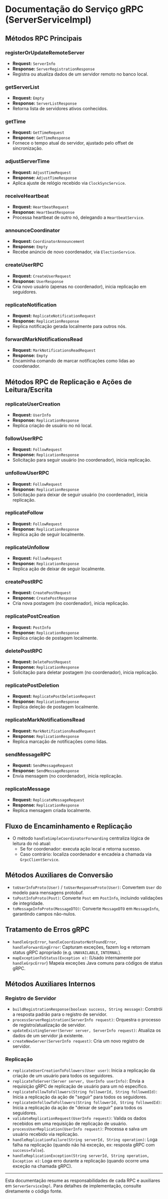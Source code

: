 # Documentação do Serviço gRPC (ServerServiceImpl)

## Métodos RPC Principais

### registerOrUpdateRemoteServer
- **Request:** `ServerInfo`
- **Response:** `ServerRegistrationResponse`
- Registra ou atualiza dados de um servidor remoto no banco local.

### getServerList
- **Request:** `Empty`
- **Response:** `ServerListResponse`
- Retorna lista de servidores ativos conhecidos.

### getTime
- **Request:** `GetTimeRequest`
- **Response:** `GetTimeResponse`
- Fornece o tempo atual do servidor, ajustado pelo offset de sincronização.

### adjustServerTime
- **Request:** `AdjustTimeRequest`
- **Response:** `AdjustTimeResponse`
- Aplica ajuste de relógio recebido via `ClockSyncService`.

### receiveHeartbeat
- **Request:** `HeartbeatRequest`
- **Response:** `HeartbeatResponse`
- Processa heartbeat de outro nó, delegando a `HeartbeatService`.

### announceCoordinator
- **Request:** `CoordinatorAnnouncement`
- **Response:** `Empty`
- Recebe anúncio de novo coordenador, via `ElectionService`.

### createUserRPC
- **Request:** `CreateUserRequest`
- **Response:** `UserResponse`
- Cria novo usuário (apenas no coordenador), inicia replicação em seguidores.

### replicateNotification
- **Request:** `ReplicateNotificationRequest`
- **Response:** `ReplicationResponse`
- Replica notificação gerada localmente para outros nós.

### forwardMarkNotificationsRead
- **Request:** `MarkNotificationsReadRequest`
- **Response:** `Empty`
- Encaminha comando de marcar notificações como lidas ao coordenador.

## Métodos RPC de Replicação e Ações de Leitura/Escrita

### replicateUserCreation
- **Request:** `UserInfo`
- **Response:** `ReplicationResponse`
- Replica criação de usuário no nó local.

### followUserRPC
- **Request:** `FollowRequest`
- **Response:** `ReplicationResponse`
- Solicitação para seguir usuário (no coordenador), inicia replicação.

### unfollowUserRPC
- **Request:** `FollowRequest`
- **Response:** `ReplicationResponse`
- Solicitação para deixar de seguir usuário (no coordenador), inicia replicação.

### replicateFollow
- **Request:** `FollowRequest`
- **Response:** `ReplicationResponse`
- Replica ação de seguir localmente.

### replicateUnfollow
- **Request:** `FollowRequest`
- **Response:** `ReplicationResponse`
- Replica ação de deixar de seguir localmente.

### createPostRPC
- **Request:** `CreatePostRequest`
- **Response:** `CreatePostResponse`
- Cria nova postagem (no coordenador), inicia replicação.

### replicatePostCreation
- **Request:** `PostInfo`
- **Response:** `ReplicationResponse`
- Replica criação de postagem localmente.

### deletePostRPC
- **Request:** `DeletePostRequest`
- **Response:** `ReplicationResponse`
- Solicitação para deletar postagem (no coordenador), inicia replicação.

### replicatePostDeletion
- **Request:** `ReplicatePostDeletionRequest`
- **Response:** `ReplicationResponse`
- Replica deleção de postagem localmente.

### replicateMarkNotificationsRead
- **Request:** `MarkNotificationsReadRequest`
- **Response:** `ReplicationResponse`
- Replica marcação de notificações como lidas.

### sendMessageRPC
- **Request:** `SendMessageRequest`
- **Response:** `SendMessageResponse`
- Envia mensagem (no coordenador), inicia replicação.

### replicateMessage
- **Request:** `ReplicateMessageRequest`
- **Response:** `ReplicationResponse`
- Replica mensagem criada localmente.

## Fluxo de Encaminhamento e Replicação

- O método `handleSimpleCoordinatorForwarding` centraliza lógica de leitura do nó atual:
  - Se for coordenador: executa ação local e retorna sucesso.
  - Caso contrário: localiza coordenador e encadeia a chamada via `GrpcClientService`.

## Métodos Auxiliares de Conversão

- `toUserInfoProto(User)` / `toUserResponseProto(User)`:
  Convertem `User` do modelo para mensagens protobuf.
- `toPostInfoProto(Post)`:
  Converte `Post` em `PostInfo`, incluindo validações de integridade.
- `toMessageInfoProto(MessageDTO)`:
  Converte `MessageDTO` em `MessageInfo`, garantindo campos não-nulos.

## Tratamento de Erros gRPC

- `handleGrpcError`, `handleCoordinatorNotFoundError`, `handleForwardingError`:
  Capturam exceções, fazem log e retornam status gRPC apropriado (e.g. `UNAVAILABLE`, `INTERNAL`).
- `mapExceptionToStatus(Exception e)`: (Usado internamente por `handleGrpcError`)
  Mapeia exceções Java comuns para códigos de status gRPC.

## Métodos Auxiliares Internos

### Registro de Servidor
- `buildRegistrationResponse(boolean success, String message)`:
  Constrói a resposta padrão para o registro de servidor.
- `processServerRegistration(ServerInfo request)`:
  Orquestra o processo de registro/atualização de servidor.
- `updateExistingServer(Server server, ServerInfo request)`:
  Atualiza os dados de um servidor já existente.
- `createNewServer(ServerInfo request)`:
  Cria um novo registro de servidor.

### Replicação
- `replicateUserCreationToFollowers(User user)`:
  Inicia a replicação da criação de um usuário para todos os seguidores.
- `replicateToServer(Server server, UserInfo userInfo)`:
  Envia a requisição gRPC de replicação de usuário para um nó específico.
- `replicateFollowToFollowers(String followerId, String followedId)`:
  Inicia a replicação da ação de "seguir" para todos os seguidores.
- `replicateUnfollowToFollowers(String followerId, String followedId)`:
  Inicia a replicação da ação de "deixar de seguir" para todos os seguidores.
- `validateReplicationRequest(UserInfo request)`:
  Valida os dados recebidos em uma requisição de replicação de usuário.
- `processUserReplication(UserInfo request)`:
  Processa e salva um usuário recebido via replicação.
- `handleReplicationFailure(String serverId, String operation)`:
  Loga falha na replicação (quando não há exceção, ex: resposta gRPC com `success=false`).
- `handleReplicationException(String serverId, String operation, Exception e)`:
  Loga erro durante a replicação (quando ocorre uma exceção na chamada gRPC).

---
Esta documentação resume as responsabilidades de cada RPC e auxiliares em `ServerServiceImpl`. Para detalhes de implementação, consulte diretamente o código fonte.